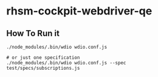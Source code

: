 # rhsm-cockpit-webdriver-qe

## How To Run it

```shell
./node_modules/.bin/wdio wdio.conf.js

# or just one specification
./node_modules/.bin/wdio wdio.conf.js --spec test/specs/subscriptions.js
```
